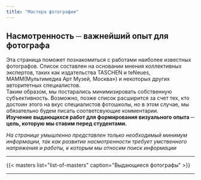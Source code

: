```yaml
---
title: "Мастера фотографии"
---
```

## Насмотренность ─ важнейший опыт для фотографа
Эта страница поможет познакомиться с работами наиболее известных фотографов. Список составлен на основании мнения коллективных экспертов, таких как издательства TASCHEN и teNeues, МАММ(Мультимедиа Арт Музей, Москва») и некоторых других авторитетных специалистов.  
Таким образом, мы постарались минимизировать собственную субъективность. Возможно, позже список расширится за счет тех, кто достоин этого на вкус специалистов фотошколы, но в этом случае, мы обязательно будем писать соответсвующие комментарии.  
**Изучение выдающихся работ для формирования визуального опыта ─ цель, которую мы ставим перед студентами.**

*На странице умышленно представлен только необходимый минимум информации, так как развитие насмотренности требует умственного напряжения и работы, к которым мы относим поиск информации*

---

{{< masters list="list-of-masters" caption="Выдающиеся фотографы" >}}

---